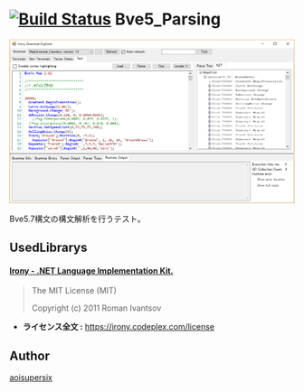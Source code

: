 [![Build Status](https://travis-ci.org/aoisupersix/Bve5_Parsing.svg?branch=master)](https://travis-ci.org/aoisupersix/Bve5_Parsing)
**Bve5_Parsing**
===

![bve5PasingImage](images/bve5Parsing.png)

Bve5.7構文の構文解析を行うテスト。

## UsedLibrarys
#### [Irony - .NET Language Implementation Kit.](https://irony.codeplex.com/)
> The MIT License (MIT)
>
> Copyright (c) 2011 Roman Ivantsov

* **ライセンス全文 :** https://irony.codeplex.com/license

## Author
[aoisupersix](https://github.com/aoisupersix)
